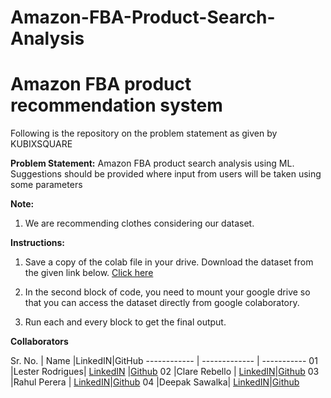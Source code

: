 # Amazon-FBA-Product-Search-Analysis

# Amazon FBA product recommendation system

Following is the repository on the problem statement as given by KUBIXSQUARE

**Problem Statement:** Amazon FBA product search analysis using ML. Suggestions should be provided where input from users will be taken using some parameters

**Note:**

1. We are recommending clothes considering our dataset.

**Instructions:**

1. Save a copy of the colab file in your drive. Download the dataset from the given link below.
[Click here](https://drive.google.com/drive/folders/1Ji6AJhtqSLBjoZiHub0pLJXnYvNOoCah?usp=sharing)

2. In the second block of code, you need to mount your google drive so that you can access the dataset directly from google colaboratory.

3. Run each and every block to get the final output.

**Collaborators**

Sr. No.  | Name |LinkedIN|GitHub
------------ | ------------- | -----------
01 |Lester Rodrigues| [LinkedIN]( https://www.linkedin.com/in/lester-rodrigues-2001/) |[Github](https://github.com/rodrigueslesterLML)
 02 |Clare Rebello | [LinkedIN](https://www.linkedin.com/in/clarerebello09/)|[Github]( https://github.com/clare0901)
 03 |Rahul Perera |  [LinkedIN](https://www.linkedin.com/in/rahul-pereira)|[Github](https://github.com/raulforreal)
04 |Deepak Sawalka| [LinkedIN](https://www.linkedin.com/in/deepak-sawalka-b609381b9/)|[Github](https://github.com/DEEPAK-92130)
